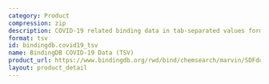 ```yaml
---
category: Product
compression: zip
description: COVID-19 related binding data in tab-separated values format
format: tsv
id: bindingdb.covid19_tsv
name: BindingDB COVID-19 Data (TSV)
product_url: https://www.bindingdb.org/rwd/bind/chemsearch/marvin/SDFdownload.jsp?download_file=/rwd/bind/downloads/BindingDB_Covid-19_202507_tsv.zip
layout: product_detail
---
```


